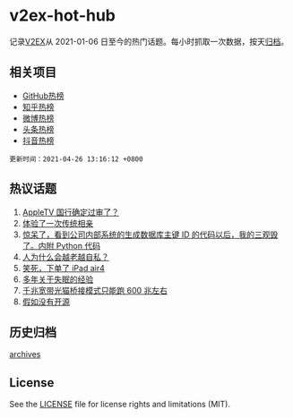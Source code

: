 # v2ex-hot-hub

 记录[V2EX](https://www.v2ex.com/)从 2021-01-06 日至今的热门话题。每小时抓取一次数据，按天[归档](archives)。
 
 ## 相关项目

- [GitHub热榜](https://github.com/snaildev/github-hot-hub)
- [知乎热榜](https://github.com/snaildev/zhihu-hot-hub)
- [微博热榜](https://github.com/snaildev/weibo-hot-hub)
- [头条热榜](https://github.com/snaildev/toutiao-hot-hub)
- [抖音热榜](https://github.com/snaildev/douyin-hot-hub)


 `更新时间：2021-04-26 13:16:12 +0800`

## 热议话题

1. [AppleTV 国行确定过审了？](https://www.v2ex.com/t/773125)
1. [体验了一次传统相亲](https://www.v2ex.com/t/773239)
1. [惊呆了，看到公司内部系统的生成数据库主键 ID 的代码以后，我的三观毁了。内附 Python 代码](https://www.v2ex.com/t/773177)
1. [人为什么会越老越自私？](https://www.v2ex.com/t/773150)
1. [笑死，下单了 iPad air4](https://www.v2ex.com/t/773146)
1. [多年关于失眠的经验](https://www.v2ex.com/t/773225)
1. [千兆宽带光猫桥接模式只能跑 600 兆左右](https://www.v2ex.com/t/773168)
1. [假如没有开源](https://www.v2ex.com/t/773246)

## 历史归档

[archives](archives)

## License

See the [LICENSE](LICENSE) file for license rights and limitations (MIT).
